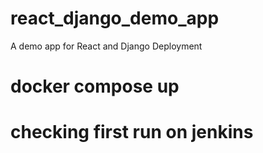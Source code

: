 # react_django_demo_app
A demo app for React and Django Deployment
# docker compose up

# checking first run on jenkins
